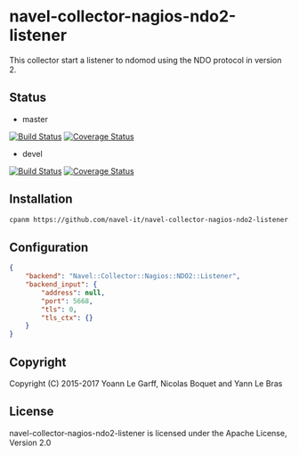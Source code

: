 navel-collector-nagios-ndo2-listener
====================================

This collector start a listener to ndomod using the NDO protocol in version 2.

Status
------

- master

[![Build Status](https://travis-ci.org/Navel-IT/navel-collector-nagios-ndo2-listener.svg?branch=master)](https://travis-ci.org/Navel-IT/navel-collector-nagios-ndo2-listener?branch=master)
[![Coverage Status](https://coveralls.io/repos/github/Navel-IT/navel-collector-nagios-ndo2-listener/badge.svg?branch=master)](https://coveralls.io/github/Navel-IT/navel-collector-nagios-ndo2-listener?branch=master)

- devel

[![Build Status](https://travis-ci.org/Navel-IT/navel-collector-nagios-ndo2-listener.svg?branch=devel)](https://travis-ci.org/Navel-IT/navel-collector-nagios-ndo2-listener?branch=devel)
[![Coverage Status](https://coveralls.io/repos/github/Navel-IT/navel-collector-nagios-ndo2-listener/badge.svg?branch=devel)](https://coveralls.io/github/Navel-IT/navel-collector-nagios-ndo2-listener?branch=devel)

Installation
------------

```bash
cpanm https://github.com/navel-it/navel-collector-nagios-ndo2-listener.git
```

Configuration
-------------

```json
{
    "backend": "Navel::Collector::Nagios::NDO2::Listener",
    "backend_input": {
        "address": null,
        "port": 5668,
        "tls": 0,
        "tls_ctx": {}
    }
}
```

Copyright
---------

Copyright (C) 2015-2017 Yoann Le Garff, Nicolas Boquet and Yann Le Bras

License
-------

navel-collector-nagios-ndo2-listener is licensed under the Apache License, Version 2.0
